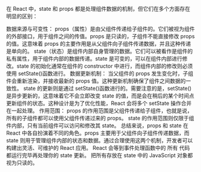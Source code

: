 在 React 中，state 和 props 都是处理组件数据的机制，但它们在多个方面存在明显的区别：

数据来源与可变性：
props（属性）是由父组件传递给子组件的。它们被视为组件的外部接口，用于组件之间的传值。props 是只读的，子组件不能直接修改 props 的值。这意味着 props 的主要作用是从父组件向子组件传递数据，并且这种传递是单向的。
state（状态）是组件内部自身管理的数据。它们可以被看作是组件的私有属性，用于组件内部的数据传递。state 是可变的，可以在组件内部进行修改。state 的初始化通常在组件的 constructor 中进行，而组件内部的修改则必须使用 setState()函数进行。
数据更新机制：
当父组件的 props 发生变化时，子组件会重新渲染，并接收最新的 props 值。这种更新机制确保了组件之间数据的一致性。
state 的更新则是通过 setState()函数进行的。需要注意的是，setState()是异步更新的，这意味着它不会立即改变 state 的值，而是会在稍后的某个时间点更新组件的状态。这种设计是为了优化性能，React 会将多个 setState 操作合并在一起处理。
作用范围：
props 的作用范围是父组件传递给子组件，也就是说，所有的子组件都可以使用父组件传递过来的 props。
state 的作用范围则仅限于组件内部，只有当前组件可以访问和修改其 state。
总结来说，props 和 state 在 React 中各自扮演着不同的角色。props 主要用于父组件向子组件传递数据，而 state 则用于管理组件内部的状态和数据。通过合理使用这两个机制，开发者可以构建出灵活、可维护的 React 应用。
React 会等到事件处理函数中的 所有 代码都运行完毕再处理你的 state 更新。
把所有存放在 state 中的 JavaScript 对象都视为只读的。